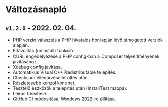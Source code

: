 # Változásnapló

## `v1.2.0` - 2022. 02. 04.
- PHP verzió választás a PHP hivatalos honlapján lévő támogatott verziók alapján.
- Eltávolítás (uninstall) funkció.
- CURL engedélyezése a PHP config-ban a Composer teljesítményének javításához.
- Xdebug config javítása.
- Automatikus Visual C++ Redistributable telepítés.
- Checksum ellenőrzése letöltés után.
- Részletesebb konzol kimenet.
- Tesztelő eszközök a telepítés után (InstallTest mappa).
- Leírás frissítése.
- GitHub CI módosítása, Windows 2022-re állítása.
